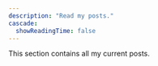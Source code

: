 ```yaml
---
description: "Read my posts."
cascade:
  showReadingTime: false
---
```

This section contains all my current posts.
